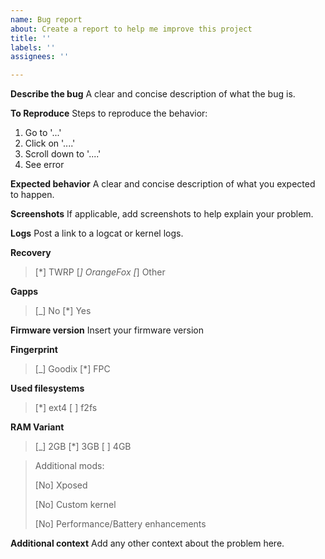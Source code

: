 ```yaml
---
name: Bug report
about: Create a report to help me improve this project
title: ''
labels: ''
assignees: ''

---
```


**Describe the bug**
A clear and concise description of what the bug is.

**To Reproduce**
Steps to reproduce the behavior:
1. Go to '...'
2. Click on '....'
3. Scroll down to '....'
4. See error

**Expected behavior**
A clear and concise description of what you expected to happen.

**Screenshots**
If applicable, add screenshots to help explain your problem.

**Logs**
Post a link to a logcat or kernel logs.

**Recovery**
>[*] TWRP [_] OrangeFox [_] Other

**Gapps**
>[_] No [*] Yes

**Firmware version**
Insert your firmware version

**Fingerprint**
>[_] Goodix [*] FPC

**Used filesystems**
>[*] ext4 [ ] f2fs

**RAM Variant**
>[_] 2GB [*] 3GB [ ] 4GB

>Additional mods:
>
>[No] Xposed
>
>[No] Custom kernel
>
>[No] Performance/Battery enhancements
>

**Additional context**
Add any other context about the problem here.
